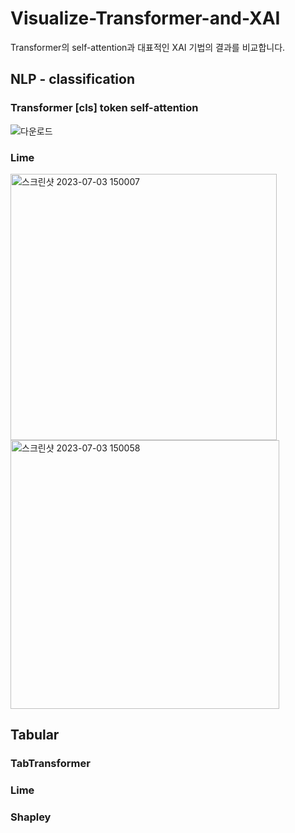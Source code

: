 # Visualize-Transformer-and-XAI
Transformer의 self-attention과 대표적인 XAI 기법의 결과를 비교합니다.

## NLP - classification
### Transformer [cls] token self-attention
![다운로드](https://github.com/NahyeonKang/Visualize-Transformer-and-XAI/assets/24906028/cdd2db6d-bbce-4406-9a7e-2e718c30e5b4)

### Lime
<img width="426" alt="스크린샷 2023-07-03 150007" src="https://github.com/NahyeonKang/Visualize-Transformer-and-XAI/assets/24906028/2b273bf7-5593-4299-afea-6f5e95b8408b">
<img width="430" alt="스크린샷 2023-07-03 150058" src="https://github.com/NahyeonKang/Visualize-Transformer-and-XAI/assets/24906028/3787bcfe-8395-40c6-9b5b-bf0b8b279e03">

## Tabular
### TabTransformer
### Lime
### Shapley

